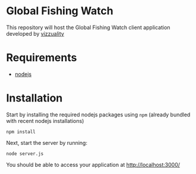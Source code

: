 # Global Fishing Watch

This repository will host the Global Fishing Watch client application developed by [vizzuality](http://www.vizzuality.com/)

# Requirements

- [nodejs](https://nodejs.org/en/)

# Installation

Start by installing the required nodejs packages using `npm` (already bundled with recent nodejs installations)

```
npm install
```

Next, start the server by running:

```
node server.js
```

You should be able to access your application at [http://localhost:3000/](http://localhost:3000/)
